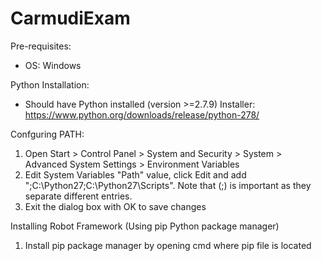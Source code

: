 # CarmudiExam

Pre-requisites:
- OS: Windows

Python Installation:
- Should have Python installed (version >=2.7.9)
Installer: https://www.python.org/downloads/release/python-278/

Confguring PATH:
1. Open Start > Control Panel > System and Security > System > Advanced System Settings > Environment Variables
2. Edit System Variables "Path" value, click Edit and add ";C:\Python27;C:\Python27\Scripts". Note that (;) is important as they separate different entries.
3. Exit the dialog box with OK to save changes

Installing Robot Framework (Using pip Python package manager)
1. Install pip package manager by opening cmd where pip file is located
